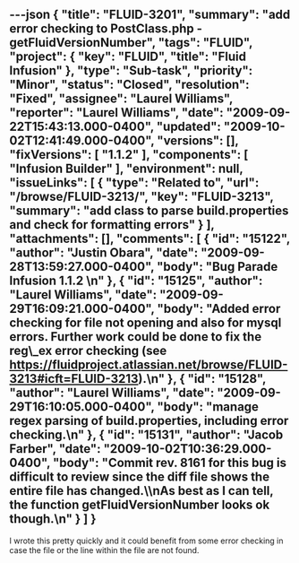 ---json
{
  "title": "FLUID-3201",
  "summary": "add error checking to PostClass.php - getFluidVersionNumber",
  "tags": "FLUID",
  "project": {
    "key": "FLUID",
    "title": "Fluid Infusion"
  },
  "type": "Sub-task",
  "priority": "Minor",
  "status": "Closed",
  "resolution": "Fixed",
  "assignee": "Laurel Williams",
  "reporter": "Laurel Williams",
  "date": "2009-09-22T15:43:13.000-0400",
  "updated": "2009-10-02T12:41:49.000-0400",
  "versions": [],
  "fixVersions": [
    "1.1.2"
  ],
  "components": [
    "Infusion Builder"
  ],
  "environment": null,
  "issueLinks": [
    {
      "type": "Related to",
      "url": "/browse/FLUID-3213/",
      "key": "FLUID-3213",
      "summary": "add class to parse build.properties and check for formatting errors"
    }
  ],
  "attachments": [],
  "comments": [
    {
      "id": "15122",
      "author": "Justin Obara",
      "date": "2009-09-28T13:59:27.000-0400",
      "body": "Bug Parade Infusion 1.1.2&#x20;\n"
    },
    {
      "id": "15125",
      "author": "Laurel Williams",
      "date": "2009-09-29T16:09:21.000-0400",
      "body": "Added error checking for file not opening and also for mysql errors. Further work could be done to fix the reg\\_ex error checking (see <https://fluidproject.atlassian.net/browse/FLUID-3213#icft=FLUID-3213>).\n"
    },
    {
      "id": "15128",
      "author": "Laurel Williams",
      "date": "2009-09-29T16:10:05.000-0400",
      "body": "manage regex parsing of build.properties, including error checking.\n"
    },
    {
      "id": "15131",
      "author": "Jacob Farber",
      "date": "2009-10-02T10:36:29.000-0400",
      "body": "Commit rev. 8161 for this bug is difficult to review since the diff file shows the entire file has changed.\\\nAs best as I can tell, the function getFluidVersionNumber looks ok though.\n"
    }
  ]
}
---
I wrote this pretty quickly and it could benefit from some error checking in case the file or the line within the file are not found.

        
